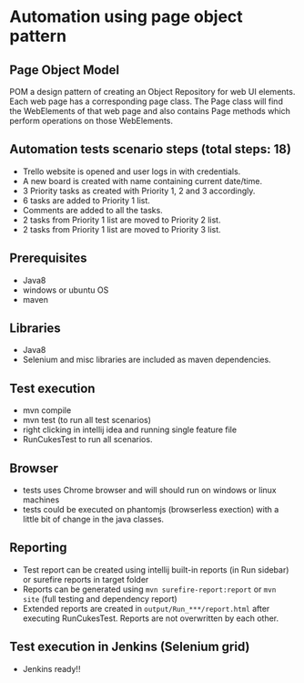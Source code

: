 # Automation using page object pattern

## Page Object Model
POM a design pattern of creating an Object Repository for web UI elements.
Each web page has a corresponding page class.
The Page class will find the WebElements of that web page and also contains Page methods which perform operations on those WebElements.

## Automation tests scenario steps (total steps: 18)
- Trello website is opened and user logs in with credentials.
- A new board is created with name containing current date/time.
- 3 Priority tasks as created with Priority 1, 2 and 3 accordingly.
- 6 tasks are added to Priority 1 list.
- Comments are added to all the tasks.
- 2 tasks from Priority 1 list are moved to Priority 2 list.
- 2 tasks from Priority 1 list are moved to Priority 3 list.

## Prerequisites
- Java8
- windows or ubuntu OS
- maven

## Libraries
- Java8
- Selenium and misc libraries are included as maven dependencies.

## Test execution
- mvn compile
- mvn test (to run all test scenarios)
- right clicking in intellij idea and running single feature file
- RunCukesTest to run all scenarios.

## Browser
- tests uses Chrome browser and will should run on windows or linux machines
- tests could be executed on phantomjs (browserless exection) with a little bit of change in the java classes.

## Reporting
- Test report can be created using intellij built-in reports (in Run sidebar) or surefire reports in target folder
- Reports can be generated using ``mvn surefire-report:report`` or ``mvn site`` (full testing and dependency report)
- Extended reports are created in ``output/Run_***/report.html`` after executing RunCukesTest. Reports are not overwritten by each other. 

## Test execution in Jenkins (Selenium grid)
- Jenkins ready!!
